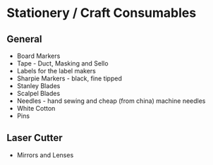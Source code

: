 # Stationery / Craft Consumables

## General

  * Board Markers
  * Tape - Duct, Masking and Sello
  * Labels for the label makers
  * Sharpie Markers - black, fine tipped
  * Stanley Blades
  * Scalpel Blades
  * Needles - hand sewing and cheap (from china) machine needles
  * White Cotton
  * Pins

## Laser Cutter

  * Mirrors and Lenses
